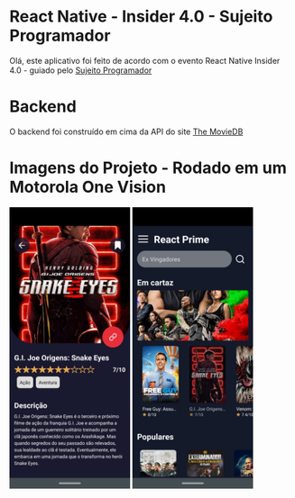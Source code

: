# React Native - Insider 4.0 - Sujeito Programador

Olá, este aplicativo foi feito de acordo com o evento React Native Insider 4.0 - guiado pelo <a href="https://www.youtube.com/channel/UCLc5Bq2yfs-S3Zse3ZFRMEQ"> Sujeito Programador </a>

# Backend

O backend foi construído em cima da API do site <a href="https://www.themoviedb.org/?language=pt-BR"> The MovieDB </a>

# Imagens do Projeto - Rodado em um Motorola One Vision

<img src="srcGit/img1.jpg" height="500"/> <img src="srcGit/img2.jpg" height="500"/>
